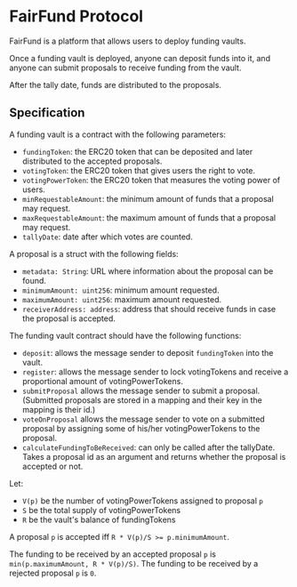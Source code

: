 # FairFund Protocol

FairFund is a platform that allows users to deploy funding vaults.

Once a funding vault is deployed, anyone can deposit funds into it, and anyone can submit proposals to receive funding from the vault.

After the tally date, funds are distributed to the proposals.


## Specification

A funding vault is a contract with the following parameters:
* `fundingToken`: the ERC20 token that can be deposited and later distributed to the accepted proposals.
* `votingToken`: the ERC20 token that gives users the right to vote.
* `votingPowerToken`: the ERC20 token that measures the voting power of users.
* `minRequestableAmount`: the minimum amount of funds that a proposal may request.
* `maxRequestableAmount`: the maximum amount of funds that a proposal may request.
* `tallyDate`: date after which votes are counted.

A proposal is a struct with the following fields:
* `metadata: String`: URL where information about the proposal can be found.
* `minimumAmount: uint256`: minimum amount requested.
* `maximumAmount: uint256`: maximum amount requested.
* `receiverAddress: address`: address that should receive funds in case the proposal is accepted.

The funding vault contract should have the following functions:
* `deposit`: allows the message sender to deposit `fundingToken` into the vault.
* `register`: allows the message sender to lock votingTokens and receive a proportional amount of votingPowerTokens.
* `submitProposal` allows the message sender to submit a proposal. (Submitted proposals are stored in a mapping and their key in the mapping is their id.)
* `voteOnProposal` allows the message sender to vote on a submitted proposal by assigning some of his/her votingPowerTokens to the proposal.
* `calculateFundingToBeReceived`: can only be called after the tallyDate. Takes a proposal id as an argument and returns whether the proposal is accepted or not.

Let:

* `V(p)` be the number of votingPowerTokens assigned to proposal `p`
* `S` be the total supply of votingPowerTokens
* `R` be the vault's balance of fundingTokens

A proposal `p` is accepted iff `R * V(p)/S >= p.minimumAmount`.

The funding to be received by an accepted proposal `p` is `min(p.maximumAmount, R * V(p)/S)`.
The funding to be received by a rejected proposal `p` is `0`.
